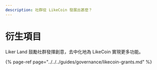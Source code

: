 ```yaml
---
description: 社群從 LikeCoin 發展出甚麼？
---
```


# 衍生項目

Liker Land 鼓勵社群發揮創意，去中化地為 LikeCoin 實現更多功能。

{% page-ref page="../../../guides/governance/likecoin-grants.md" %}



